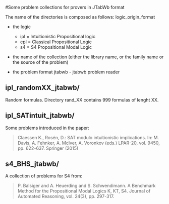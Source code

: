 #Some problem collections for provers in JTabWb format

The name of the directories is composed as follows:
  logic_origin_format

* the logic
    * ipl = Intuitionistic Propositional logic
    * cpl = Classical Propositional Logic
    * s4  = S4 Propositional Modal Logic    

* the name of the collection (either the library name, or the family
  name or the source of the problem)

* the problem format
  jtabwb - jtabwb problem reader


## ipl_randomXX_jtabwb/
  Random formulas. Directory rand_XX contains 999 formulas of lenght XX.

## ipl_SATintuit_jtabwb/
  Some problems introduced in the paper:

  >Claessen K., Rosén, D.: SAT modulo intuitionistic
  > implications. In: M. Davis, A. Fehnker, A. McIver, A. Voronkov
  >(eds.) LPAR-20, vol. 9450, pp. 622–637. Springer (2015)


## s4_BHS_jtabwb/
  A collection of problems for S4 from:
  
  >P. Balsiger and A. Heuerding and S. Schwendimann. A Benchmark Method
  >for the Propositional Modal Logics K, KT, S4. Journal of Automated
  >Reasoning, vol. 24(3), pp. 297-317.
  

   
